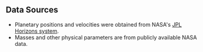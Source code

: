 ## Data Sources

- Planetary positions and velocities were obtained from NASA's [JPL Horizons system](https://ssd.jpl.nasa.gov/horizons.cgi).
- Masses and other physical parameters are from publicly available NASA data.